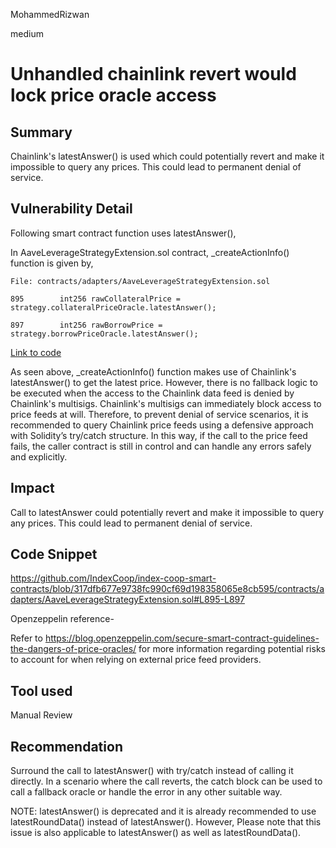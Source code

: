 MohammedRizwan

medium

# Unhandled chainlink revert would lock price oracle access

## Summary
Chainlink's latestAnswer() is used which could potentially revert and make it impossible to query any prices. This could lead to permanent denial of service.

## Vulnerability Detail
Following smart contract function uses latestAnswer(),

In AaveLeverageStrategyExtension.sol contract, _createActionInfo() function is given by,

```solidity
File: contracts/adapters/AaveLeverageStrategyExtension.sol

895        int256 rawCollateralPrice = strategy.collateralPriceOracle.latestAnswer();

897        int256 rawBorrowPrice = strategy.borrowPriceOracle.latestAnswer();

```
[Link to code](https://github.com/IndexCoop/index-coop-smart-contracts/blob/317dfb677e9738fc990cf69d198358065e8cb595/contracts/adapters/AaveLeverageStrategyExtension.sol#L895-L897)

As seen above, _createActionInfo() function makes use of Chainlink's latestAnswer() to get the latest price. However, there is no fallback logic to be executed when the access to the Chainlink data feed is denied by Chainlink's multisigs. Chainlink's multisigs can immediately block access to price feeds at will. Therefore, to prevent denial of service scenarios, it is recommended to query Chainlink price feeds using a defensive approach with Solidity’s try/catch structure. In this way, if the call to the price feed fails, the caller contract is still in control and can handle any errors safely and explicitly.

## Impact
Call to latestAnswer could potentially revert and make it impossible to query any prices. This could lead to permanent denial of service.

## Code Snippet
https://github.com/IndexCoop/index-coop-smart-contracts/blob/317dfb677e9738fc990cf69d198358065e8cb595/contracts/adapters/AaveLeverageStrategyExtension.sol#L895-L897

Openzeppelin reference-

Refer to https://blog.openzeppelin.com/secure-smart-contract-guidelines-the-dangers-of-price-oracles/ for more information regarding potential risks to account for when relying on external price feed providers.

## Tool used
Manual Review

## Recommendation
Surround the call to latestAnswer() with try/catch instead of calling it directly. In a scenario where the call reverts, the catch block can be used to call a fallback oracle or handle the error in any other suitable way.

NOTE:
latestAnswer() is deprecated and it is already recommended to use latestRoundData() instead of latestAnswer(). However, Please note that this issue is also applicable to  latestAnswer() as well as latestRoundData().
